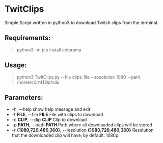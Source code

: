 # TwitClips
Simple Script written in python3 to download Twitch clips from the terminal.

## Requirements:

>python3 -m pip install colorama

## Usage:

> python3 TwitClips.py --file clips_file --resolution 1080 --path /home/c0rnf13ld/vds


## Parameters:
*   -h, --help            show help message and exit
*  -f **FILE**, --file **FILE**  File with clips to download
*  -c **CLIP**, --clip **CLIP**  Clip to download
*  -p **PATH**, --path **PATH**  Path where all downloaded clips will be stored
*  -r **{1080,720,480,360}**, --resolution **{1080,720,480,360}** Resolution that the downloaded clip will have, by default: 1080p
